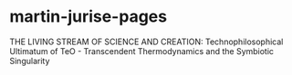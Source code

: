# martin-jurise-pages
THE LIVING STREAM OF SCIENCE AND CREATION: Technophilosophical Ultimatum of TeO - Transcendent Thermodynamics and the Symbiotic Singularity
